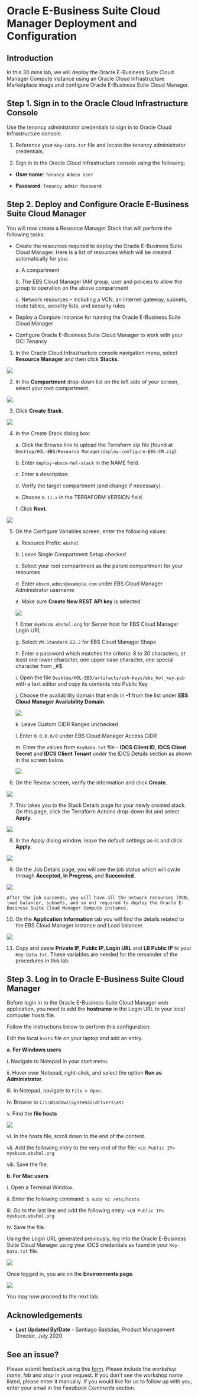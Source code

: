 # Oracle E-Business Suite Cloud Manager Deployment and Configuration

## Introduction
In this 30 mins lab, we will deploy the Oracle E-Business Suite Cloud Manager Compute instance using an Oracle Cloud Infrastructure Marketplace image and configure Oracle E-Business Suite Cloud Manager.

## Step 1. Sign in to the Oracle Cloud Infrastructure Console

Use the tenancy administrator credentials to sign in to Oracle Cloud Infrastructure console.

1. Reference your ``Key-Data.txt`` file and locate the tenancy administrator credentials.

2. Sign in to the Oracle Cloud Infrastructure console using the following:

* **User name**: ``Tenancy Admin User``

* **Password**: ``Tenancy Admin Password``

## Step 2. Deploy and Configure Oracle E-Business Suite Cloud Manager

You will now create a Resource Manager Stack that will perform the following tasks:

* Create the resources required to deploy the Oracle E-Business Suite Cloud Manager. Here is a list of resources which will be created automatically for you:

    a. A compartment

    b. The EBS Cloud Manager IAM group, user and policies to allow the group to operation on the above compartment

    c. Network resources – including a VCN, an internet gateway, subnets, route tables, security lists, and security rules
    
* Deploy a Compute Instance for running the Oracle E-Business Suite Cloud Manager

* Configure Oracle E-Business Suite Cloud Manager to work with your OCI Tenancy

1. In the Oracle Cloud Infrastructure console navigation menu, select **Resource Manager** and then click **Stacks**.

![](./images/1.png " ")

2. In the **Compartment** drop-down list on the left side of your screen, select your root compartment.

![](./images/2.png " ")

3. Click **Create Stack**.

![](./images/3.png " ")

4. In the Create Stack dialog box:

    a. Click the Browse link to upload the Terraform zip file (found at ``Desktop/HOL-EBS/Resource Manager/deploy-configure-EBS-CM.zip``).

    b. Enter ``deploy-ebscm-hol-stack`` in the NAME field.

    c. Enter a description.

    d. Verify the target compartment (and change if necessary). 
    
    e. Choose ``0.11.x`` in the TERRAFORM VERSION field.

    f. Click **Next**.

![](./images/CreateStack.png " ")

5. On the Configure Variables screen, enter the following values:

    a. Resource Prefix: ``ebshol``

    b. Leave Single Compartment Setup checked

    c. Select your root compartment as the parent compartment for your resources

    d. Enter ``ebscm.admin@example.com`` under EBS Cloud Manager Administrator username

    e. Make sure **Create New REST API key** is selected

    ![](./images/5.png " ")

    f. Enter ``myebscm.ebshol.org`` for Server host for EBS Cloud Manager Login URL

    g. Select ``VM.Standard.E2.2`` for EBS Cloud Manager Shape

    h. Enter a password which matches the criteria: 8 to 30 characters, at least one lower character, one upper case character, one special character from _#$.

    i. Open the file ``Desktop/HOL-EBS/artifacts/ssh-keys/ebs_hol_key.pub`` with a text editor and copy its contents into Public Key

    j. Choose the availability domain that ends in **-1** from the list under **EBS Cloud Manager Availability Domain**.

    ![](./images/6.png " ")

    k. Leave Custom CIDR Ranges unchecked

    l. Enter ``0.0.0.0/0`` under EBS Cloud Manager Access CIDR

    m. Enter the values from ``KeyData.txt`` file - **IDCS Client ID**, **IDCS Client Secret** and **IDCS Client Tenant** under the IDCS Details section as shown       in the screen below.

    ![](./images/7.png " ")

6. On the Review screen, verify the information and click **Create**.

![](./images/8.png " ")

7. This takes you to the Stack Details page for your newly created stack. On this page, click the Terraform Actions drop-down list and select **Apply**.

![](./images/9.png " ")

8. In the Apply dialog window, leave the default settings as-is and click **Apply**.

![](./images/10.png " ")

9. On the Job Details page, you will see the job status which will cycle through **Accepted, In Progress**, and **Succeeded**.

![](./images/11.png " ")

``After the job succeeds, you will have all the network resources (VCN, load balancer, subnets, and so on) required to deploy the Oracle E-Business Suite Cloud Manager Compute instance.``

10. On the **Application Information** tab you will find the details related to the EBS Cloud Manager instance and Load balancer.

![](./images/12.png " ")

11. Copy and paste **Private IP, Public IP, Login URL** and **LB Public IP** to your ``Key-Data.txt``. These variables are needed for the remainder of the procedures in this lab.

## Step 3. Log in to Oracle E-Business Suite Cloud Manager

Before login in to the Oracle E-Business Suite Cloud Manager web application, you need to add the **hostname** in the Login URL to your local computer hosts file. 

Follow the instructions below to perform this configuration:

Edit the local ``hosts`` file on your laptop and add an entry. 

  **a. For Windows users**

   i. Navigate to Notepad in your start menu.
    
   ii. Hover over Notepad, right-click, and select the option **Run as Administrator**.
    
   iii. In Notepad, navigate to ``File > Open``.
    
   iv. Browse to ``C:\\Windows\System32\drivers\etc``
    
   v. Find the **file hosts**

   ![](./images/13.png " ")

   vi. In the hosts file, scroll down to the end of the content.

   vii. Add the following entry to the very end of the file: ``<Lb Public IP> myebscm.ebshol.org``

   viii. Save the file.

 **b. For Mac users**

   i. Open a Terminal Window.

   ii. Enter the following command: ``$ sudo vi /etc/hosts``

   iii. Go to the last line and add the following entry: ``<LB Public IP> myebscm.ebshol.org``

   iv. Save the file.

Using the Login URL generated previously, log into the Oracle E-Business Suite Cloud Manager using your IDCS credentials as found in your ``Key-Data.txt`` file.

![](./images/14.png " ")

Once logged in, you are on the **Environments page**.

![](./images/15.png " ")

You may now proceed to the next lab.

## Acknowledgements

- **Last Updated By/Date** - Santiago Bastidas, Product Management Director, July 2020

## See an issue?
Please submit feedback using this [form](https://apexapps.oracle.com/pls/apex/f?p=133:1:::::P1_FEEDBACK:1). Please include the *workshop name*, *lab* and *step* in your request.  If you don't see the workshop name listed, please enter it manually. If you would like for us to follow up with you, enter your email in the *Feedback Comments* section. 
